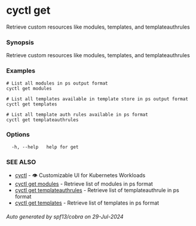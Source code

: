 # cyctl get

Retrieve custom resources like modules, templates, and templateauthrules

### Synopsis

Retrieve custom resources like modules, templates, and templateauthrules

### Examples

```
# List all modules in ps output format
cyctl get modules 

# List all templates available in template store in ps output format
cyctl get templates

# List all template auth rules available in ps format
cyctl get templateauthrules
```

### Options

```
  -h, --help   help for get
```

### SEE ALSO

* [cyctl](cyctl.md)	 - 👁️ Customizable UI for Kubernetes Workloads
* [cyctl get modules](cyctl_get_modules.md)	 - Retrieve list of modules in ps format
* [cyctl get templateauthrules](cyctl_get_templateauthrules.md)	 - Retrieve list of templateauthrule in ps format
* [cyctl get templates](cyctl_get_templates.md)	 - Retrieve list of templates in ps format

###### Auto generated by spf13/cobra on 29-Jul-2024
